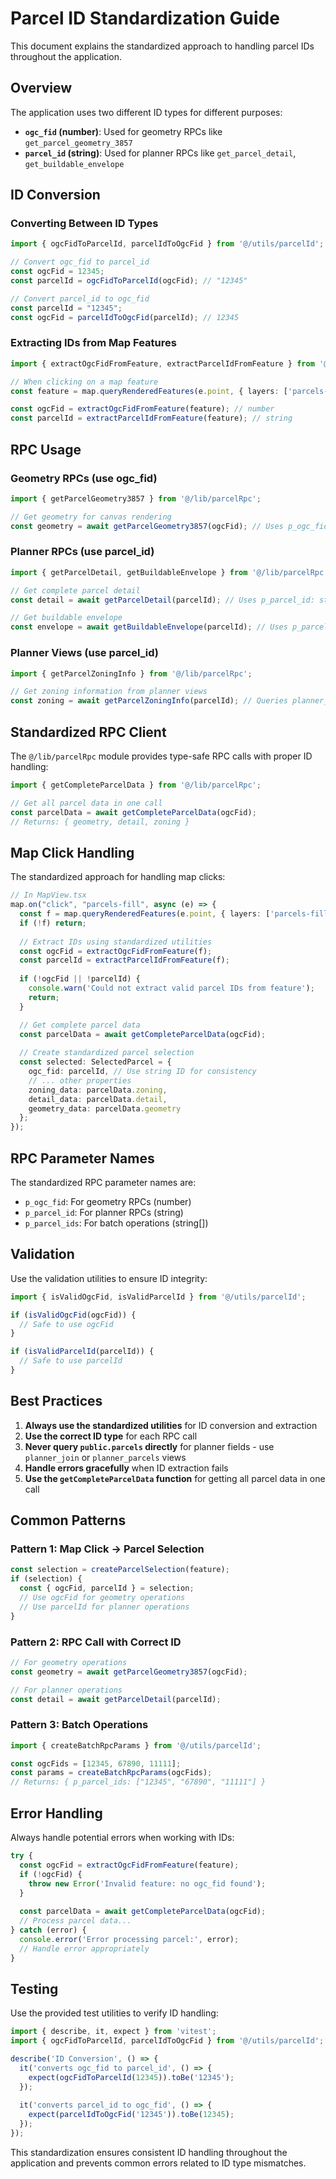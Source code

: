 # Parcel ID Standardization Guide

This document explains the standardized approach to handling parcel IDs throughout the application.

## Overview

The application uses two different ID types for different purposes:

- **`ogc_fid` (number)**: Used for geometry RPCs like `get_parcel_geometry_3857`
- **`parcel_id` (string)**: Used for planner RPCs like `get_parcel_detail`, `get_buildable_envelope`

## ID Conversion

### Converting Between ID Types

```typescript
import { ogcFidToParcelId, parcelIdToOgcFid } from '@/utils/parcelId';

// Convert ogc_fid to parcel_id
const ogcFid = 12345;
const parcelId = ogcFidToParcelId(ogcFid); // "12345"

// Convert parcel_id to ogc_fid
const parcelId = "12345";
const ogcFid = parcelIdToOgcFid(parcelId); // 12345
```

### Extracting IDs from Map Features

```typescript
import { extractOgcFidFromFeature, extractParcelIdFromFeature } from '@/utils/parcelId';

// When clicking on a map feature
const feature = map.queryRenderedFeatures(e.point, { layers: ['parcels-fill'] })[0];

const ogcFid = extractOgcFidFromFeature(feature); // number
const parcelId = extractParcelIdFromFeature(feature); // string
```

## RPC Usage

### Geometry RPCs (use ogc_fid)

```typescript
import { getParcelGeometry3857 } from '@/lib/parcelRpc';

// Get geometry for canvas rendering
const geometry = await getParcelGeometry3857(ogcFid); // Uses p_ogc_fid: number
```

### Planner RPCs (use parcel_id)

```typescript
import { getParcelDetail, getBuildableEnvelope } from '@/lib/parcelRpc';

// Get complete parcel detail
const detail = await getParcelDetail(parcelId); // Uses p_parcel_id: string

// Get buildable envelope
const envelope = await getBuildableEnvelope(parcelId); // Uses p_parcel_id: string
```

### Planner Views (use parcel_id)

```typescript
import { getParcelZoningInfo } from '@/lib/parcelRpc';

// Get zoning information from planner views
const zoning = await getParcelZoningInfo(parcelId); // Queries planner_join with parcel_id
```

## Standardized RPC Client

The `@/lib/parcelRpc` module provides type-safe RPC calls with proper ID handling:

```typescript
import { getCompleteParcelData } from '@/lib/parcelRpc';

// Get all parcel data in one call
const parcelData = await getCompleteParcelData(ogcFid);
// Returns: { geometry, detail, zoning }
```

## Map Click Handling

The standardized approach for handling map clicks:

```typescript
// In MapView.tsx
map.on("click", "parcels-fill", async (e) => {
  const f = map.queryRenderedFeatures(e.point, { layers: ['parcels-fill'] })[0];
  if (!f) return;
  
  // Extract IDs using standardized utilities
  const ogcFid = extractOgcFidFromFeature(f);
  const parcelId = extractParcelIdFromFeature(f);
  
  if (!ogcFid || !parcelId) {
    console.warn('Could not extract valid parcel IDs from feature');
    return;
  }

  // Get complete parcel data
  const parcelData = await getCompleteParcelData(ogcFid);
  
  // Create standardized parcel selection
  const selected: SelectedParcel = {
    ogc_fid: parcelId, // Use string ID for consistency
    // ... other properties
    zoning_data: parcelData.zoning,
    detail_data: parcelData.detail,
    geometry_data: parcelData.geometry
  };
});
```

## RPC Parameter Names

The standardized RPC parameter names are:

- `p_ogc_fid`: For geometry RPCs (number)
- `p_parcel_id`: For planner RPCs (string)
- `p_parcel_ids`: For batch operations (string[])

## Validation

Use the validation utilities to ensure ID integrity:

```typescript
import { isValidOgcFid, isValidParcelId } from '@/utils/parcelId';

if (isValidOgcFid(ogcFid)) {
  // Safe to use ogcFid
}

if (isValidParcelId(parcelId)) {
  // Safe to use parcelId
}
```

## Best Practices

1. **Always use the standardized utilities** for ID conversion and extraction
2. **Use the correct ID type** for each RPC call
3. **Never query `public.parcels` directly** for planner fields - use `planner_join` or `planner_parcels` views
4. **Handle errors gracefully** when ID extraction fails
5. **Use the `getCompleteParcelData` function** for getting all parcel data in one call

## Common Patterns

### Pattern 1: Map Click → Parcel Selection

```typescript
const selection = createParcelSelection(feature);
if (selection) {
  const { ogcFid, parcelId } = selection;
  // Use ogcFid for geometry operations
  // Use parcelId for planner operations
}
```

### Pattern 2: RPC Call with Correct ID

```typescript
// For geometry operations
const geometry = await getParcelGeometry3857(ogcFid);

// For planner operations
const detail = await getParcelDetail(parcelId);
```

### Pattern 3: Batch Operations

```typescript
import { createBatchRpcParams } from '@/utils/parcelId';

const ogcFids = [12345, 67890, 11111];
const params = createBatchRpcParams(ogcFids);
// Returns: { p_parcel_ids: ["12345", "67890", "11111"] }
```

## Error Handling

Always handle potential errors when working with IDs:

```typescript
try {
  const ogcFid = extractOgcFidFromFeature(feature);
  if (!ogcFid) {
    throw new Error('Invalid feature: no ogc_fid found');
  }
  
  const parcelData = await getCompleteParcelData(ogcFid);
  // Process parcel data...
} catch (error) {
  console.error('Error processing parcel:', error);
  // Handle error appropriately
}
```

## Testing

Use the provided test utilities to verify ID handling:

```typescript
import { describe, it, expect } from 'vitest';
import { ogcFidToParcelId, parcelIdToOgcFid } from '@/utils/parcelId';

describe('ID Conversion', () => {
  it('converts ogc_fid to parcel_id', () => {
    expect(ogcFidToParcelId(12345)).toBe('12345');
  });
  
  it('converts parcel_id to ogc_fid', () => {
    expect(parcelIdToOgcFid('12345')).toBe(12345);
  });
});
```

This standardization ensures consistent ID handling throughout the application and prevents common errors related to ID type mismatches.
